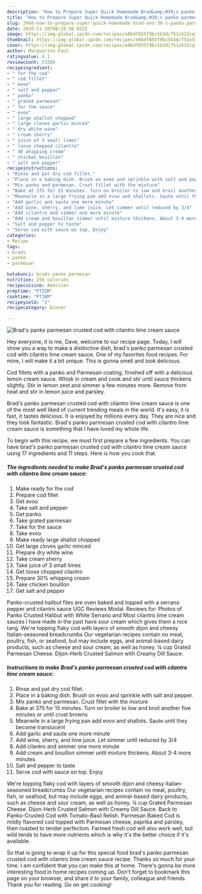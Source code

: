 ```yaml
---
description: "How to Prepare Super Quick Homemade Brad&amp;#39;s panko parmesan crusted cod with cilantro lime cream sauce"
title: "How to Prepare Super Quick Homemade Brad&amp;#39;s panko parmesan crusted cod with cilantro lime cream sauce"
slug: 2848-how-to-prepare-super-quick-homemade-brad-and-39-s-panko-parmesan-crusted-cod-with-cilantro-lime-cream-sauce
date: 2020-11-20T00:33:56.032Z
image: https://img-global.cpcdn.com/recipes/e8bdf855f9bc5b3d/751x532cq70/brads-panko-parmesan-crusted-cod-with-cilantro-lime-cream-sauce-recipe-main-photo.jpg
thumbnail: https://img-global.cpcdn.com/recipes/e8bdf855f9bc5b3d/751x532cq70/brads-panko-parmesan-crusted-cod-with-cilantro-lime-cream-sauce-recipe-main-photo.jpg
cover: https://img-global.cpcdn.com/recipes/e8bdf855f9bc5b3d/751x532cq70/brads-panko-parmesan-crusted-cod-with-cilantro-lime-cream-sauce-recipe-main-photo.jpg
author: Marguerite Paul
ratingvalue: 4.1
reviewcount: 23280
recipeingredient:
- " for the cod"
- " cod fillet"
- " evoo"
- " salt and pepper"
- " panko"
- " grated parmesan"
- " for the sauce"
- " evoo"
- " large shallot chopped"
- " large cloves garlic minced"
- " dry white wine"
- " cream sherry"
- " juice of 3 small limes"
- " loose chopped cilantro"
- " 30 whipping cream"
- " chicken bouillon"
- " salt and pepper"
recipeinstructions:
- "Rinse and pat dry cod fillet."
- "Place in a baking dish. Brush on evoo and sprinkle with salt and pepper."
- "Mix panko and parmesan. Crust fillet with the mixture"
- "Bake at 375 for 15 minutes. Turn on broiler to low and broil another five minutes or until crust browns"
- "Meanwile in a large frying pan add evoo and shallots. Saute until they become translucent"
- "Add garlic and saute one more minute"
- "Add wine, sherry, and lime juice. Let simmer until reduced by 3/4"
- "Add cilantro and simmer one more minute"
- "Add cream and bouillon simmer until mixture thickens. About 3-4 more minutes"
- "Salt and pepper to taste"
- "Serve cod with sauce on top. Enjoy"
categories:
- Recipe
tags:
- brads
- panko
- parmesan

katakunci: brads panko parmesan 
nutrition: 256 calories
recipecuisine: American
preptime: "PT35M"
cooktime: "PT38M"
recipeyield: "2"
recipecategory: Dinner

---
```



![Brad&#39;s panko parmesan crusted cod with cilantro lime cream sauce](https://img-global.cpcdn.com/recipes/e8bdf855f9bc5b3d/751x532cq70/brads-panko-parmesan-crusted-cod-with-cilantro-lime-cream-sauce-recipe-main-photo.jpg)

Hey everyone, it is me, Dave, welcome to our recipe page. Today, I will show you a way to make a distinctive dish, brad&#39;s panko parmesan crusted cod with cilantro lime cream sauce. One of my favorites food recipes. For mine, I will make it a bit unique. This is gonna smell and look delicious.

Cod fillets with a panko and Parmesan coating, finished off with a delicious lemon cream sauce. Whisk in cream and cook and stir until sauce thickens slightly. Stir in lemon zest and simmer a few minutes more. Remove from heat and stir in lemon juice and parsley.

Brad&#39;s panko parmesan crusted cod with cilantro lime cream sauce is one of the most well liked of current trending meals in the world. It's easy, it is fast, it tastes delicious. It is enjoyed by millions every day. They are nice and they look fantastic. Brad&#39;s panko parmesan crusted cod with cilantro lime cream sauce is something that I have loved my whole life.


To begin with this recipe, we must first prepare a few ingredients. You can have brad&#39;s panko parmesan crusted cod with cilantro lime cream sauce using 17 ingredients and 11 steps. Here is how you cook that.

<!--inarticleads1-->

##### The ingredients needed to make Brad&#39;s panko parmesan crusted cod with cilantro lime cream sauce:

1. Make ready  for the cod
1. Prepare  cod fillet
1. Get  evoo
1. Take  salt and pepper
1. Get  panko
1. Take  grated parmesan
1. Take  for the sauce
1. Take  evoo
1. Make ready  large shallot chopped
1. Get  large cloves garlic minced
1. Prepare  dry white wine
1. Take  cream sherry
1. Take  juice of 3 small limes
1. Get  loose chopped cilantro
1. Prepare  30% whipping cream
1. Take  chicken bouillon
1. Get  salt and pepper


Panko-crusted halibut files are oven baked and topped with a serrano pepper and cilantro sauce UGC Reviews Modal. Reviews for: Photos of Panko Crusted Halibut with White Serrano and Most cilantro lime cream sauces I have made in the past have sour cream which gives them a nice tang. We&#39;re topping flaky cod with layers of smooth dijon and cheesy Italian-seasoned breadcrumbs Our vegetarian recipes contain no meat, poultry, fish, or seafood, but may include eggs, and animal-based dairy products, such as cheese and sour cream, as well as honey. ¼ cup Grated Parmesan Cheese. Dijon-Herb Crusted Salmon with Creamy Dill Sauce. 

<!--inarticleads2-->

##### Instructions to make Brad&#39;s panko parmesan crusted cod with cilantro lime cream sauce:

1. Rinse and pat dry cod fillet.
1. Place in a baking dish. Brush on evoo and sprinkle with salt and pepper.
1. Mix panko and parmesan. Crust fillet with the mixture
1. Bake at 375 for 15 minutes. Turn on broiler to low and broil another five minutes or until crust browns
1. Meanwile in a large frying pan add evoo and shallots. Saute until they become translucent
1. Add garlic and saute one more minute
1. Add wine, sherry, and lime juice. Let simmer until reduced by 3/4
1. Add cilantro and simmer one more minute
1. Add cream and bouillon simmer until mixture thickens. About 3-4 more minutes
1. Salt and pepper to taste
1. Serve cod with sauce on top. Enjoy


We&#39;re topping flaky cod with layers of smooth dijon and cheesy Italian-seasoned breadcrumbs Our vegetarian recipes contain no meat, poultry, fish, or seafood, but may include eggs, and animal-based dairy products, such as cheese and sour cream, as well as honey. ¼ cup Grated Parmesan Cheese. Dijon-Herb Crusted Salmon with Creamy Dill Sauce. Back to Panko-Crusted Cod with Tomato-Basil Relish. Parmesan Baked Cod is mildly flavored cod topped with Parmesan cheese, paprika and parsley, then roasted to tender perfection. Farmed fresh cod will also work well, but wild tends to have more nutrients which is why it&#39;s the better choice if it&#39;s available. 

So that is going to wrap it up for this special food brad&#39;s panko parmesan crusted cod with cilantro lime cream sauce recipe. Thanks so much for your time. I am confident that you can make this at home. There's gonna be more interesting food in home recipes coming up. Don't forget to bookmark this page on your browser, and share it to your family, colleague and friends. Thank you for reading. Go on get cooking!

